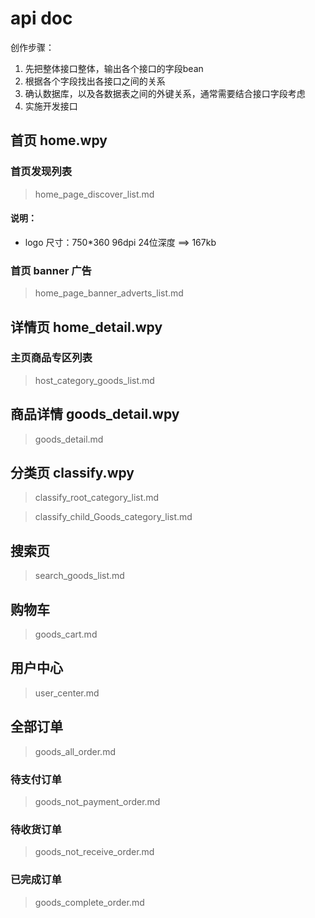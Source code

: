 # api doc

创作步骤：

1. 先把整体接口整体，输出各个接口的字段bean
2. 根据各个字段找出各接口之间的关系
3. 确认数据库，以及各数据表之间的外键关系，通常需要结合接口字段考虑
4. 实施开发接口

## 首页 home.wpy

### 首页发现列表

> home_page_discover_list.md

#### 说明：

+ logo 尺寸：750*360 96dpi 24位深度 ==> 167kb


### 首页 banner 广告

> home_page_banner_adverts_list.md

## 详情页 home_detail.wpy

### 主页商品专区列表

> host_category_goods_list.md

## 商品详情 goods_detail.wpy

> goods_detail.md

## 分类页 classify.wpy

> classify_root_category_list.md

> classify_child_Goods_category_list.md

## 搜索页

> search_goods_list.md

## 购物车

> goods_cart.md

## 用户中心

> user_center.md

## 全部订单

> goods_all_order.md

### 待支付订单

> goods_not_payment_order.md

### 待收货订单

> goods_not_receive_order.md

### 已完成订单

> goods_complete_order.md



